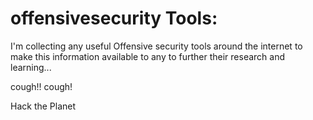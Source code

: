 
# offensivesecurity Tools:


I'm collecting any useful Offensive security tools around the internet to make this information
available to any to further their research and learning... 

cough!! cough!

Hack the Planet
